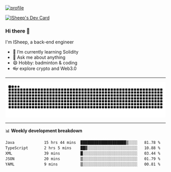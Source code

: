 [![profile](https://user-images.githubusercontent.com/54968314/208005045-e4b42f3b-833d-4242-bfcc-e764865553a2.svg)](https://www.calligrapher.ai/)

<a href="https://app.daily.dev/linziyang1106"><img src="https://api.daily.dev/devcards/v2/i4Spwx5Skx5FpTqWcwoit.png?r=kgx&type=wide" width="652" alt="ISheep's Dev Card"/></a>

### Hi there 🐏

I'm ISheep, a back-end engineer

- 🔭 I’m currently learning Solidity
- 💬 Ask me about anything
- 😄 Hobby: badminton & coding
- 👓 explore crypto and Web3.0

-------

![](https://raw.githubusercontent.com/ISheepp/ISheepp/output/github-contribution-grid-snake.svg)

-------

📊 **Weekly development breakdown**
<!--START_SECTION:waka-->

```txt
Java             15 hrs 44 mins  ████████████████████▒░░░░   81.78 %
TypeScript       2 hrs 5 mins    ██▓░░░░░░░░░░░░░░░░░░░░░░   10.88 %
XML              39 mins         █░░░░░░░░░░░░░░░░░░░░░░░░   03.44 %
JSON             20 mins         ▒░░░░░░░░░░░░░░░░░░░░░░░░   01.79 %
YAML             9 mins          ▒░░░░░░░░░░░░░░░░░░░░░░░░   00.81 %
```

<!--END_SECTION:waka-->
